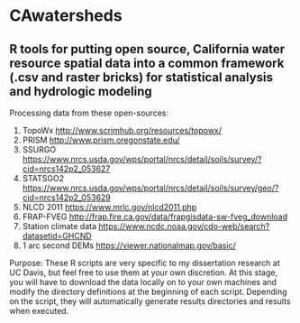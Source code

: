 # CAwatersheds
## R tools for putting open source, California water resource spatial data into a common framework (.csv and raster bricks) for statistical analysis and hydrologic modeling 

Processing data from these open-sources:
1. TopoWx http://www.scrimhub.org/resources/topowx/
2. PRISM http://www.prism.oregonstate.edu/
3. SSURGO https://www.nrcs.usda.gov/wps/portal/nrcs/detail/soils/survey/?cid=nrcs142p2_053627
4. STATSGO2 https://www.nrcs.usda.gov/wps/portal/nrcs/detail/soils/survey/geo/?cid=nrcs142p2_053629
5. NLCD 2011 https://www.mrlc.gov/nlcd2011.php
6. FRAP-FVEG http://frap.fire.ca.gov/data/frapgisdata-sw-fveg_download
7. Station climate data https://www.ncdc.noaa.gov/cdo-web/search?datasetid=GHCND  
8. 1 arc second DEMs https://viewer.nationalmap.gov/basic/

Purpose: These R scripts are very specific to my dissertation research at UC Davis, but feel free to use them at your own discretion.   At this stage, you will have to download the data locally 
on to your own machines and modify the directory definitions at the beginning of each script.  Depending on the script, they will automatically generate results directories and results when
executed.

